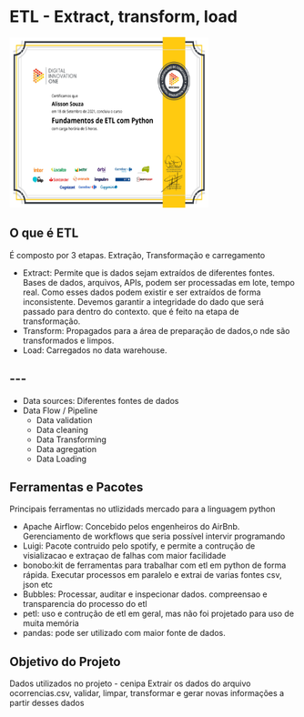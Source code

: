 # ETL - Extract, transform, load

<img src="certificado.jpg"
     alt="Certificado DIO: Fundamentos de ETL com Python"
     style="width:350px;height:300px;"
     />

## O que é ETL

É composto por 3 etapas. Extração, Transformação e carregamento

- Extract: Permite que is dados sejam extraídos de diferentes fontes. Bases de dados, arquivos, APIs, podem ser processadas em lote, tempo real. Como esses dados podem existir e ser extraídos de forma inconsistente. Devemos garantir a integridade do dado que será passado para dentro do contexto. que é feito na etapa de transformação.
- Transform: Propagados para a área de preparação de dados,o nde são transformados e limpos.
- Load: Carregados no data warehouse.

## ---

- Data sources: Diferentes fontes de dados
- Data Flow / Pipeline
  - Data validation
  - Data cleaning
  - Data Transforming
  - Data agregation
  - Data Loading

## Ferramentas e Pacotes

Principais ferramentas no utlizidads mercado para a linguagem python

- Apache Airflow: Concebido pelos engenheiros do AirBnb. Gerenciamento de workflows que seria possível intervir programando
- Luigi: Pacote contruido pelo spotify, e permite a contrução de visializacao e extraçao de falhas com maior facilidade
- bonobo:kit de ferramentas para trabalhar com etl em python de forma rápida. Executar processos em paralelo e extrai de varias fontes csv, json etc
- Bubbles: Processar, auditar e inspecionar dados. compreensao e transparencia do processo do etl
- petl: uso e contrução de etl em geral, mas não foi projetado para uso de muita memória
- pandas: pode ser utilizado com maior fonte de dados.

## Objetivo do Projeto

Dados utilizados no projeto - cenipa
Extrair os dados do arquivo ocorrencias.csv, validar, limpar, transformar e gerar novas informações a partir desses dados
